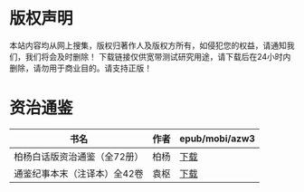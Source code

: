 # 版权声明

本站内容均从网上搜集，版权归著作人及版权方所有，如侵犯您的权益，请通知我们，我们将会及时删除！ 下载链接仅供宽带测试研究用途，请下载后在24小时内删除，请勿用于商业目的。请支持正版！

# 资治通鉴

| 书名 | 作者 | epub/mobi/azw3 |
| --- | --- | --- |
| 柏杨白话版资治通鉴（全72册） | 柏杨 | [下载](https://url89.ctfile.com/f/31084289-1356990403-eee4f2?p=8866) |
| 通鉴纪事本末（注译本）全42卷 | 袁枢 | [下载](https://url89.ctfile.com/f/31084289-1357052959-de2d4c?p=8866) |
